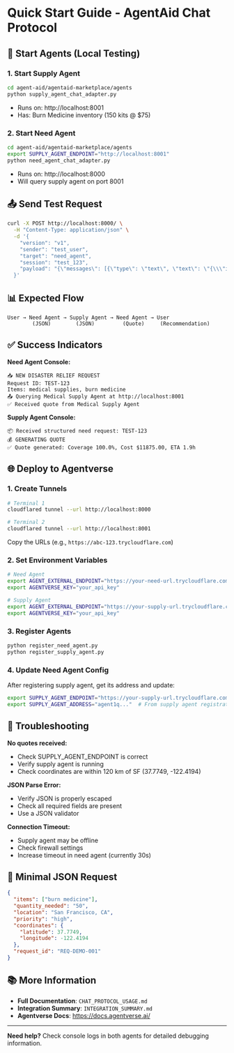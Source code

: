 # Quick Start Guide - AgentAid Chat Protocol

## 🚀 Start Agents (Local Testing)

### 1. Start Supply Agent
```bash
cd agent-aid/agentaid-marketplace/agents
python supply_agent_chat_adapter.py
```
- Runs on: http://localhost:8001
- Has: Burn Medicine inventory (150 kits @ $75)

### 2. Start Need Agent
```bash
cd agent-aid/agentaid-marketplace/agents
export SUPPLY_AGENT_ENDPOINT="http://localhost:8001"
python need_agent_chat_adapter.py
```
- Runs on: http://localhost:8000
- Will query supply agent on port 8001

## 📤 Send Test Request

```bash
curl -X POST http://localhost:8000/ \
  -H "Content-Type: application/json" \
  -d '{
    "version": "v1",
    "sender": "test_user",
    "target": "need_agent",
    "session": "test_123",
    "payload": "{\"messages\": [{\"type\": \"text\", \"text\": \"{\\\"items\\\": [\\\"medical supplies\\\", \\\"burn medicine\\\"], \\\"quantity_needed\\\": \\\"100\\\", \\\"location\\\": \\\"San Francisco, CA\\\", \\\"priority\\\": \\\"high\\\", \\\"coordinates\\\": {\\\"latitude\\\": 37.7749, \\\"longitude\\\": -122.4194}, \\\"request_id\\\": \\\"TEST-123\\\"}\"}]}"
  }'
```

## 📊 Expected Flow

```
User → Need Agent → Supply Agent → Need Agent → User
        (JSON)        (JSON)         (Quote)     (Recommendation)
```

## ✅ Success Indicators

**Need Agent Console:**
```
📥 NEW DISASTER RELIEF REQUEST
Request ID: TEST-123
Items: medical supplies, burn medicine
📤 Querying Medical Supply Agent at http://localhost:8001
✅ Received quote from Medical Supply Agent
```

**Supply Agent Console:**
```
📦 Received structured need request: TEST-123
💰 GENERATING QUOTE
✅ Quote generated: Coverage 100.0%, Cost $11875.00, ETA 1.9h
```

## 🌐 Deploy to Agentverse

### 1. Create Tunnels
```bash
# Terminal 1
cloudflared tunnel --url http://localhost:8000

# Terminal 2
cloudflared tunnel --url http://localhost:8001
```
Copy the URLs (e.g., `https://abc-123.trycloudflare.com`)

### 2. Set Environment Variables
```bash
# Need Agent
export AGENT_EXTERNAL_ENDPOINT="https://your-need-url.trycloudflare.com"
export AGENTVERSE_KEY="your_api_key"

# Supply Agent
export AGENT_EXTERNAL_ENDPOINT="https://your-supply-url.trycloudflare.com"
export AGENTVERSE_KEY="your_api_key"
```

### 3. Register Agents
```bash
python register_need_agent.py
python register_supply_agent.py
```

### 4. Update Need Agent Config
After registering supply agent, get its address and update:
```bash
export SUPPLY_AGENT_ENDPOINT="https://your-supply-url.trycloudflare.com"
export SUPPLY_AGENT_ADDRESS="agent1q..."  # From supply agent registration
```

## 🔧 Troubleshooting

**No quotes received:**
- Check SUPPLY_AGENT_ENDPOINT is correct
- Verify supply agent is running
- Check coordinates are within 120 km of SF (37.7749, -122.4194)

**JSON Parse Error:**
- Verify JSON is properly escaped
- Check all required fields are present
- Use a JSON validator

**Connection Timeout:**
- Supply agent may be offline
- Check firewall settings
- Increase timeout in need agent (currently 30s)

## 📝 Minimal JSON Request

```json
{
  "items": ["burn medicine"],
  "quantity_needed": "50",
  "location": "San Francisco, CA",
  "priority": "high",
  "coordinates": {
    "latitude": 37.7749,
    "longitude": -122.4194
  },
  "request_id": "REQ-DEMO-001"
}
```

## 📚 More Information

- **Full Documentation**: `CHAT_PROTOCOL_USAGE.md`
- **Integration Summary**: `INTEGRATION_SUMMARY.md`
- **Agentverse Docs**: https://docs.agentverse.ai/

---
**Need help?** Check console logs in both agents for detailed debugging information.
